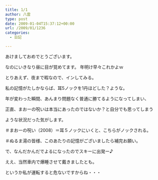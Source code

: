 ```yaml
---
title: 1/1
author: 八雲
type: post
date: 2009-01-04T15:37:12+00:00
url: /2009/01/1236
categories:
  - 日記

---
```

あけましておめでとうございます。
  
なのにいきなり昼に目が覚めてます。 年明け早々これかよｗ

とりあえず、夜まで暇なので、インしてみる。
  
私の記憶がたしかならば、耳5ノックを1丹ほどした？ような。
  
年が変わった瞬間、あんまり問題なく普通に勝てるようになってしまい、
  
正直、まおーの呪いは本当にあったのではないか？と自分でも思ってしまう
  
ような状況だった気がします。
  
＃まおーの呪い（2008）＝耳５ノックにいくと、こちらがノックされる。
  
＃ぬるま湯の皆様、このあたりの記憶がございましたら補完お願い。

で、なんだかんだでよるになったのでスキーに出発ー♪
  
ええ、当然車内で爆睡させて戴きましたとも。
  
というか私が運転すると危ないですからね・・・